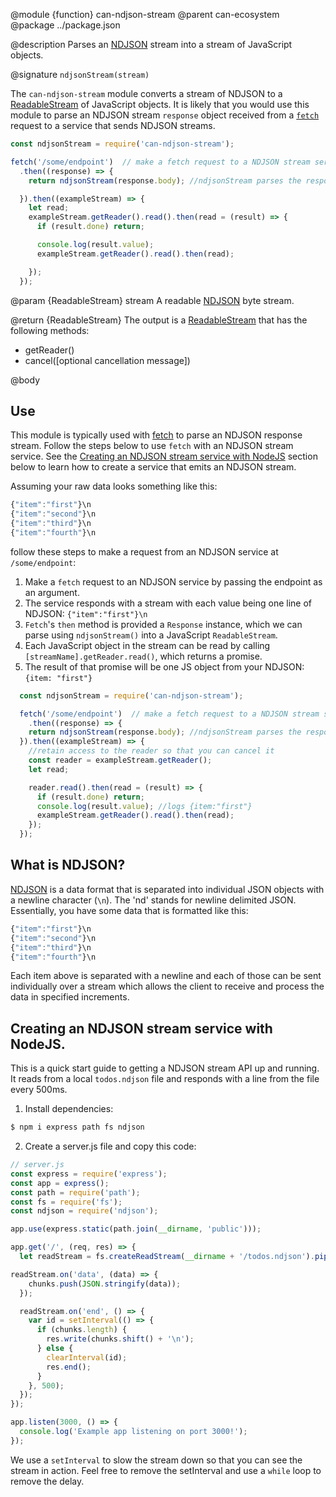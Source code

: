 @module {function} can-ndjson-stream
@parent can-ecosystem
@package ../package.json

@description Parses an [NDJSON](http://www.ndjson.org) stream into a stream of JavaScript objects.

@signature `ndjsonStream(stream)`

The `can-ndjson-stream` module converts a stream of NDJSON to a [ReadableStream](https://developer.mozilla.org/en-US/docs/Web/API/ReadableStream) of JavaScript objects. It is likely that you would use this module to parse an NDJSON stream `response` object received from a [`fetch`](https://developer.mozilla.org/en-US/docs/Web/API/Fetch_API) request to a service that sends NDJSON streams.
```js
const ndjsonStream = require('can-ndjson-stream');

fetch('/some/endpoint')  // make a fetch request to a NDJSON stream service
  .then((response) => {
    return ndjsonStream(response.body); //ndjsonStream parses the response.body

  }).then((exampleStream) => {
    let read;
    exampleStream.getReader().read().then(read = (result) => {
      if (result.done) return;

      console.log(result.value);
      exampleStream.getReader().read().then(read);

    });
  });
```

@param {ReadableStream<Byte>} stream A readable [NDJSON](http://www.ndjson.org/) byte stream.  

@return {ReadableStream<Object>} The output is a [ReadableStream](https://developer.mozilla.org/en-US/docs/Web/API/ReadableStream) that has the following methods:
- getReader()
- cancel([optional cancellation message])

@body

## Use

This module is typically used with [fetch](https://developer.mozilla.org/en-US/docs/Web/API/Fetch_API) to parse an NDJSON response stream. Follow the steps below to use `fetch` with an NDJSON stream service. See the [Creating an NDJSON stream service with NodeJS](#CreatinganNDJSONstreamservicewithNodeJS_) section below to learn how to create a service that emits an NDJSON stream.


Assuming your raw data looks something like this:

```js
{"item":"first"}\n
{"item":"second"}\n
{"item":"third"}\n
{"item":"fourth"}\n
```

follow these steps to make a request from an NDJSON service at `/some/endpoint`:

1. Make a `fetch` request to an NDJSON service by passing the endpoint as an argument.
2. The service responds with a stream with each value being one line of NDJSON: `{"item":"first"}\n`
3. `Fetch`'s `then` method is provided a `Response` instance, which we can parse using `ndjsonStream()` into a JavaScript `ReadableStream`.
5. Each JavaScript object in the stream can be read by calling `[streamName].getReader.read()`, which returns a promise.
6. The result of that promise will be one JS object from your NDJSON: `{item: "first"}`

```js
  const ndjsonStream = require('can-ndjson-stream');

  fetch('/some/endpoint')  // make a fetch request to a NDJSON stream service
    .then((response) => {
    return ndjsonStream(response.body); //ndjsonStream parses the response.body
  }).then((exampleStream) => {
    //retain access to the reader so that you can cancel it
    const reader = exampleStream.getReader();
    let read;

    reader.read().then(read = (result) => {
      if (result.done) return;
      console.log(result.value); //logs {item:"first"}
      exampleStream.getReader().read().then(read);
    });
  });
```
## What is NDJSON?

[NDJSON](http://ndjson.org) is a data format that is separated into individual JSON objects with a newline character (`\n`). The 'nd' stands for newline delimited JSON. Essentially, you have some data that is formatted like this:

```js
{"item":"first"}\n
{"item":"second"}\n
{"item":"third"}\n
{"item":"fourth"}\n
```
Each item above is separated with a newline and each of those can be sent individually over a stream which allows the client to receive and process the data in specified increments.

## Creating an NDJSON stream service with NodeJS.

This is a quick start guide to getting a NDJSON stream API up and running.
It reads from a local `todos.ndjson` file and responds with a line from the
file every 500ms.

1. Install dependencies:
```bash
$ npm i express path fs ndjson
```

2. Create a server.js file and copy this code:

```js
// server.js
const express = require('express');
const app = express();
const path = require('path');
const fs = require('fs');
const ndjson = require('ndjson');

app.use(express.static(path.join(__dirname, 'public')));

app.get('/', (req, res) => {
  let readStream = fs.createReadStream(__dirname + '/todos.ndjson').pipe(ndjson.parse())

readStream.on('data', (data) => {
    chunks.push(JSON.stringify(data));
  });

  readStream.on('end', () => {
    var id = setInterval(() => {
      if (chunks.length) {
        res.write(chunks.shift() + '\n');
      } else {
        clearInterval(id);
        res.end();
      }
    }, 500);
  });
});

app.listen(3000, () => {
  console.log('Example app listening on port 3000!');
});
```
We use a `setInterval` to slow the stream down so that you can see the stream in action. Feel free to remove the setInterval and use a `while` loop to remove the delay.
